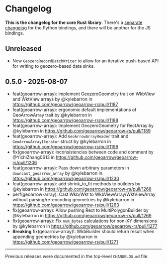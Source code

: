 # Changelog

**This is the changelog for the core Rust library**. There's a [separate changelog](./python/CHANGELOG.md) for the Python bindings, and there will be another for the JS bindings.

## Unreleased

- New `GeozeroRecordBatchWriter` to allow for an iterative push-based API for writing to geozero-based data sinks.

## 0.5.0 - 2025-08-07

- feat(geoarrow-array): implement GeozeroGeometry trait on WkbView and WktView arrays by @kylebarron in https://github.com/geoarrow/geoarrow-rs/pull/1187
- feat(geoarrow-array): ergonomic default implementations of GeoArrowArray trait by @kylebarron in https://github.com/geoarrow/geoarrow-rs/pull/1188
- feat(geoarrow-array): Implement GeozeroGeometry for RectArray by @kylebarron in https://github.com/geoarrow/geoarrow-rs/pull/1189
- feat(geoarrow-array): Add `GeoArrowArrayReader` trait and `GeoArrowArrayIterator` struct by @kylebarron in https://github.com/geoarrow/geoarrow-rs/pull/1196
- fix(geoarrow-array): inconsistencies between code and comment by @YichiZhang0613 in https://github.com/geoarrow/geoarrow-rs/pull/1206
- feat(geoarrow-array): Pass down arbitrary parameters in `downcast_geoarrow_array` by @kylebarron in https://github.com/geoarrow/geoarrow-rs/pull/1230
- feat(geoarrow-array): add shrink_to_fit methods to builders by @kylebarron in https://github.com/geoarrow/geoarrow-rs/pull/1268
- perf(geoarrow-array): Cast Wkb/Wkt to WkbViewArray/WktViewArray without parsing/re-encoding geometries by @kylebarron in https://github.com/geoarrow/geoarrow-rs/pull/1263
- fix(geoarrow-array): Allow pushing Rect to MultiPolygonBuilder by @kylebarron in https://github.com/geoarrow/geoarrow-rs/pull/1269
- fix(geoarrow-array): Fix `num_bytes` calculations for non-XY dimensions by @kylebarron in https://github.com/geoarrow/geoarrow-rs/pull/1277
- **Breaking** fix(geoarrow-array)!: WkbBuilder should return result when appending geometries by @kylebarron in https://github.com/geoarrow/geoarrow-rs/pull/1271

---

Previous releases were documented in the top-level `CHANGELOG.md` file.
